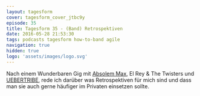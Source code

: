 ```yaml
---
layout: tagesform
cover: tagesform_cover_jtbc9y
episode: 35
title: Tagesform 35 - (Band) Retrospektiven
date: 2016-05-28 21:53:30
tags: podcasts tagesform how-to-band agile
navigation: true
hidden: true
logo: 'assets/images/logo.svg'
---
```


Nach einem Wunderbaren Gig mit [Absolem Max](http://absolem-max.com),
El Rey & The Twisters und [UEBERTRIBE](http://www.uebertribe.de/), 
rede ich darüber was Retrospektiven für mich sind und dass man
sie auch gerne häufiger im Privaten einsetzen sollte.
